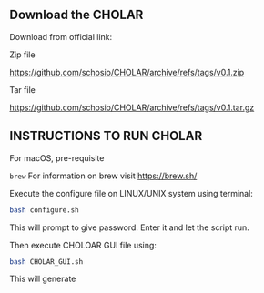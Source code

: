 ## Download the CHOLAR

Download from official link: 

Zip file

https://github.com/schosio/CHOLAR/archive/refs/tags/v0.1.zip

Tar file

https://github.com/schosio/CHOLAR/archive/refs/tags/v0.1.tar.gz

## INSTRUCTIONS TO RUN CHOLAR

For macOS, pre-requisite 

`brew` For information on brew visit https://brew.sh/



Execute the configure file on LINUX/UNIX system using terminal:

```sh
bash configure.sh
```

This will prompt to give password. Enter it and let the script run.


Then execute CHOLOAR GUI file using:

```sh
bash CHOLAR_GUI.sh
```


This will generate










